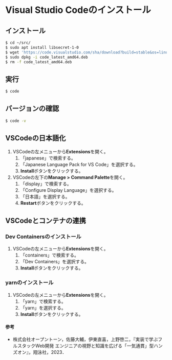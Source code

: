 # Visual Studio Codeのインストール

## インストール
```bash
$ cd ~/src/
$ sudo apt install libsecret-1-0
$ wget 'https://code.visualstudio.com/sha/download?build=stable&os=linux-deb-x64' -O code_latest_amd64.deb
$ sudo dpkg -i code_latest_amd64.deb
$ rm -f code_latest_amd64.deb
```

## 実行
```bash
$ code
```

## バージョンの確認
```bash
$ code -v
```

## VSCodeの日本語化
1. VSCodeの左メニューから**Extensions**を開く。
   1. 「japanese」で検索する。
   2. 「Japanese Language Pack for VS Code」を選択する。
   3. **Install**ボタンをクリックする。
2. VSCodeの左下の**Manage > Command Palette**を開く。
   1. 「display」で検索する。
   2. 「Configure Display Language」を選択する。
   3. 「日本語」を選択する。
   4. **Restart**ボタンをクリックする。

## VSCodeとコンテナの連携

### Dev Containersのインストール
1. VSCodeの左メニューから**Extensions**を開く。
   1. 「containers」で検索する。
   2. 「Dev Containers」を選択する。
   3. **Install**ボタンをクリックする。

### yarnのインストール
1. VSCodeの左メニューから**Extensions**を開く。
   1. 「yarn」で検索する。
   2. 「yarn」を選択する。
   3. **Install**ボタンをクリックする。

#### 参考
- 株式会社オープントーン，佐藤大輔，伊東直喜，上野啓二，『実装で学ぶフルスタックWeb開発 エンジニアの視野と知識を広げる「一気通貫」型ハンズオン』，翔泳社，2023．
